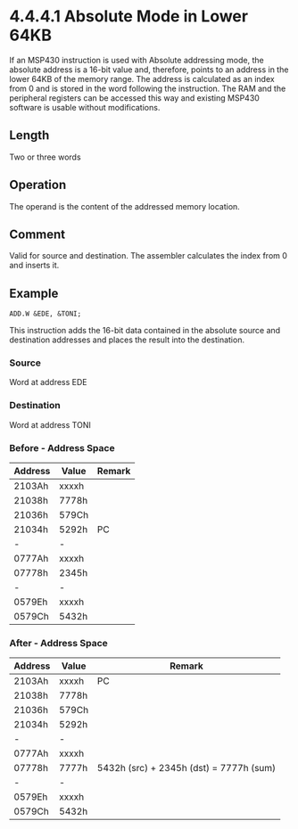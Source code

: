# 4.4.4.1 Absolute Mode in Lower 64KB

If an MSP430 instruction is used with Absolute addressing mode, the absolute address is a 16-bit value and, therefore,
points to an address in the lower 64KB of the memory range. The address is calculated as an index from 0 and is
stored in the word following the instruction. The RAM and the peripheral registers can be accessed this way and
existing MSP430 software is usable without modifications.

## Length

Two or three words

## Operation

The operand is the content of the addressed memory location.

## Comment

Valid for source and destination. The assembler calculates the index from 0 and inserts it.

## Example

`ADD.W &EDE, &TONI;`

This instruction adds the 16-bit data contained in the absolute source and destination addresses and places the
result into the destination.

### Source

Word at address EDE

### Destination

Word at address TONI

### Before - Address Space

| Address | Value | Remark |
| ------- | ----- | ------ |
| 2103Ah  | xxxxh |        |
| 21038h  | 7778h |        |
| 21036h  | 579Ch |        |
| 21034h  | 5292h | PC     |
| -       | -     |        |
| 0777Ah  | xxxxh |        |
| 07778h  | 2345h |        |
| -       | -     |        |
| 0579Eh  | xxxxh |        |
| 0579Ch  | 5432h |        |

### After - Address Space

| Address | Value | Remark                                  |
| ------- | ----- | --------------------------------------- |
| 2103Ah  | xxxxh | PC                                      |
| 21038h  | 7778h |                                         |
| 21036h  | 579Ch |                                         |
| 21034h  | 5292h |                                         |
| -       | -     |                                         |
| 0777Ah  | xxxxh |                                         |
| 07778h  | 7777h | 5432h (src) + 2345h (dst) = 7777h (sum) |
| -       | -     |                                         |
| 0579Eh  | xxxxh |                                         |
| 0579Ch  | 5432h |                                         |
